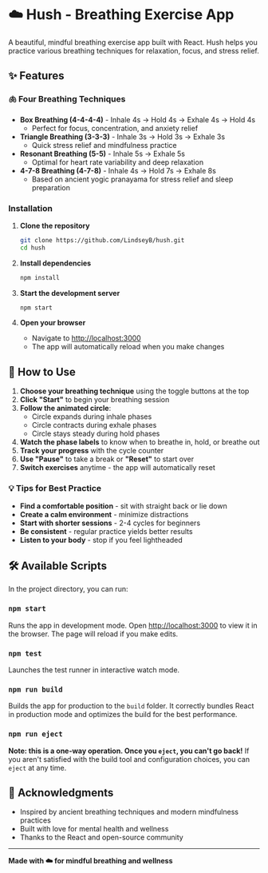 # ☁️ Hush - Breathing Exercise App

A beautiful, mindful breathing exercise app built with React. Hush helps you practice various breathing techniques for relaxation, focus, and stress relief.

## ✨ Features

### 🫁 **Four Breathing Techniques**
- **Box Breathing (4-4-4-4)** - Inhale 4s → Hold 4s → Exhale 4s → Hold 4s
  - Perfect for focus, concentration, and anxiety relief
- **Triangle Breathing (3-3-3)** - Inhale 3s → Hold 3s → Exhale 3s
  - Quick stress relief and mindfulness practice
- **Resonant Breathing (5-5)** - Inhale 5s → Exhale 5s
  - Optimal for heart rate variability and deep relaxation
- **4-7-8 Breathing (4-7-8)** - Inhale 4s → Hold 7s → Exhale 8s
  - Based on ancient yogic pranayama for stress relief and sleep preparation

### Installation

1. **Clone the repository**
   ```bash
   git clone https://github.com/LindseyB/hush.git
   cd hush
   ```

2. **Install dependencies**
   ```bash
   npm install
   ```

3. **Start the development server**
   ```bash
   npm start
   ```

4. **Open your browser**
   - Navigate to [http://localhost:3000](http://localhost:3000)
   - The app will automatically reload when you make changes

## 📱 How to Use

1. **Choose your breathing technique** using the toggle buttons at the top
2. **Click "Start"** to begin your breathing session
3. **Follow the animated circle**:
   - Circle expands during inhale phases
   - Circle contracts during exhale phases
   - Circle stays steady during hold phases
4. **Watch the phase labels** to know when to breathe in, hold, or breathe out
5. **Track your progress** with the cycle counter
6. **Use "Pause"** to take a break or **"Reset"** to start over
7. **Switch exercises** anytime - the app will automatically reset

### 💡 Tips for Best Practice

- **Find a comfortable position** - sit with straight back or lie down
- **Create a calm environment** - minimize distractions
- **Start with shorter sessions** - 2-4 cycles for beginners
- **Be consistent** - regular practice yields better results
- **Listen to your body** - stop if you feel lightheaded

## 🛠️ Available Scripts

In the project directory, you can run:

### `npm start`
Runs the app in development mode. Open [http://localhost:3000](http://localhost:3000) to view it in the browser. The page will reload if you make edits.

### `npm test`
Launches the test runner in interactive watch mode.

### `npm run build`
Builds the app for production to the `build` folder. It correctly bundles React in production mode and optimizes the build for the best performance.

### `npm run eject`
**Note: this is a one-way operation. Once you `eject`, you can't go back!**
If you aren't satisfied with the build tool and configuration choices, you can `eject` at any time.

## 🙏 Acknowledgments

- Inspired by ancient breathing techniques and modern mindfulness practices
- Built with love for mental health and wellness
- Thanks to the React and open-source community

---

**Made with ☁️ for mindful breathing and wellness**
